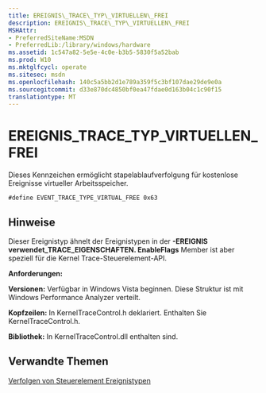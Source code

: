 ```yaml
---
title: EREIGNIS\_TRACE\_TYP\_VIRTUELLEN\_FREI
description: EREIGNIS\_TRACE\_TYP\_VIRTUELLEN\_FREI
MSHAttr:
- PreferredSiteName:MSDN
- PreferredLib:/library/windows/hardware
ms.assetid: 1c547a82-5e5e-4c0e-b3b5-5830f5a52bab
ms.prod: W10
ms.mktglfcycl: operate
ms.sitesec: msdn
ms.openlocfilehash: 140c5a5bb2d1e789a359f5c3bf107dae29de9e0a
ms.sourcegitcommit: d33e870dc4850bf0ea47fdae0d163b04c1c90f15
translationtype: MT
---
```

# <a name="eventtracetypevirtualfree"></a>EREIGNIS\_TRACE\_TYP\_VIRTUELLEN\_FREI


Dieses Kennzeichen ermöglicht stapelablaufverfolgung für kostenlose Ereignisse virtueller Arbeitsspeicher.

``` syntax
#define EVENT_TRACE_TYPE_VIRTUAL_FREE 0x63
```

## <a name="remarks"></a>Hinweise


Dieser Ereignistyp ähnelt der Ereignistypen in der **-EREIGNIS verwendet\_TRACE\_EIGENSCHAFTEN. EnableFlags** Member ist aber speziell für die Kernel Trace-Steuerelement-API.

**Anforderungen:**

**Versionen:** Verfügbar in Windows Vista beginnen. Diese Struktur ist mit Windows Performance Analyzer verteilt.

**Kopfzeilen:** In KernelTraceControl.h deklariert. Enthalten Sie KernelTraceControl.h.

**Bibliothek:** In KernelTraceControl.dll enthalten sind.

## <a name="related-topics"></a>Verwandte Themen


[Verfolgen von Steuerelement Ereignistypen](trace-control-event-types.md)

 

 







